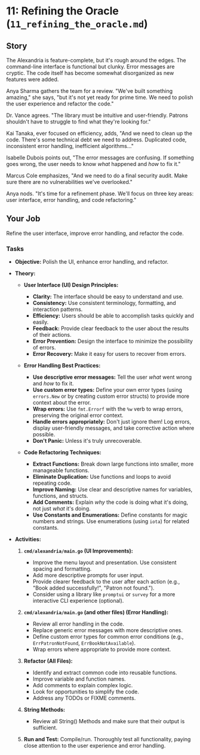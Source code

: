 # 11: Refining the Oracle (`11_refining_the_oracle.md`)

## Story

The Alexandria is feature-complete, but it's rough around the edges. The command-line interface is functional but clunky.  Error messages are cryptic.  The code itself has become somewhat disorganized as new features were added.

Anya Sharma gathers the team for a review. "We've built something amazing," she says, "but it's not yet ready for prime time. We need to polish the user experience and refactor the code."

Dr. Vance agrees. "The library must be intuitive and user-friendly.  Patrons shouldn't have to struggle to find what they're looking for."

Kai Tanaka, ever focused on efficiency, adds, "And we need to clean up the code. There's some technical debt we need to address.  Duplicated code, inconsistent error handling, inefficient algorithms..."

Isabelle Dubois points out, "The error messages are confusing.  If something goes wrong, the user needs to know *what* happened and *how* to fix it."

Marcus Cole emphasizes, "And we need to do a final security audit.  Make sure there are no vulnerabilities we've overlooked."

Anya nods. "It's time for a refinement phase.  We'll focus on three key areas: user interface, error handling, and code refactoring."

## Your Job

Refine the user interface, improve error handling, and refactor the code.

### Tasks

* **Objective:** Polish the UI, enhance error handling, and refactor.

* **Theory:**

  * **User Interface (UI) Design Principles:**
    * **Clarity:**  The interface should be easy to understand and use.
    * **Consistency:**  Use consistent terminology, formatting, and interaction patterns.
    * **Efficiency:**  Users should be able to accomplish tasks quickly and easily.
    * **Feedback:**  Provide clear feedback to the user about the results of their actions.
    * **Error Prevention:**  Design the interface to minimize the possibility of errors.
    * **Error Recovery:**  Make it easy for users to recover from errors.

  * **Error Handling Best Practices:**
    * **Use descriptive error messages:**  Tell the user *what* went wrong and *how* to fix it.
    * **Use custom error types:**  Define your own error types (using `errors.New` or by creating custom error structs) to provide more context about the error.
    * **Wrap errors:** Use `fmt.Errorf` with the `%w` verb to wrap errors, preserving the original error context.
    * **Handle errors appropriately:** Don't just ignore them!  Log errors, display user-friendly messages, and take corrective action where possible.
    * **Don't Panic:** Unless it's truly unrecoverable.

  * **Code Refactoring Techniques:**
    * **Extract Functions:** Break down large functions into smaller, more manageable functions.
    * **Eliminate Duplication:**  Use functions and loops to avoid repeating code.
    * **Improve Naming:** Use clear and descriptive names for variables, functions, and structs.
    * **Add Comments:**  Explain *why* the code is doing what it's doing, not just *what* it's doing.
    * **Use Constants and Enumerations:**  Define constants for magic numbers and strings. Use enumerations (using `iota`) for related constants.

* **Activities:**

    1. **`cmd/alexandria/main.go` (UI Improvements):**
        * Improve the menu layout and presentation.  Use consistent spacing and formatting.
        * Add more descriptive prompts for user input.
        * Provide clearer feedback to the user after each action (e.g., "Book added successfully!", "Patron not found.").
        * Consider using a library like `promptui` or `survey` for a more interactive CLI experience (optional).

    2. **`cmd/alexandria/main.go` (and other files) (Error Handling):**
        * Review all error handling in the code.
        * Replace generic error messages with more descriptive ones.
        * Define custom error types for common error conditions (e.g., `ErrPatronNotFound`, `ErrBookNotAvailable`).
        * Wrap errors where appropriate to provide more context.

    3. **Refactor (All Files):**
        * Identify and extract common code into reusable functions.
        * Improve variable and function names.
        * Add comments to explain complex logic.
        * Look for opportunities to simplify the code.
        * Address any TODOs or FIXME comments.

    4. **String Methods:**
        * Review all String() Methods and make sure that their output is sufficient.

    5. **Run and Test:** Compile/run. Thoroughly test all functionality, paying close attention to the user experience and error handling.
